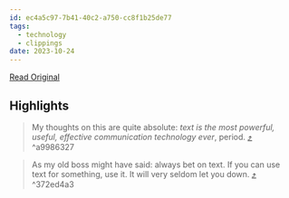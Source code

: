 ```yaml
---
id: ec4a5c97-7b41-40c2-a750-cc8f1b25de77
tags:
  - technology
  - clippings
date: 2023-10-24
---
```


[Read Original](https://graydon2.dreamwidth.org/193447.html)

## Highlights

> My thoughts on this are quite absolute: _text is the most powerful, useful, effective communication technology ever_, period. [⤴️](https://omnivore.app/me/graydon-2-always-bet-on-text-18b62674488#a9986327-3864-4a23-88e4-142e3366ce35)  ^a9986327

> As my old boss might have said: always bet on text. If you can use text for something, use it. It will very seldom let you down. [⤴️](https://omnivore.app/me/graydon-2-always-bet-on-text-18b62674488#372ed4a3-8d61-4850-a56d-7b03dcac2951)  ^372ed4a3

